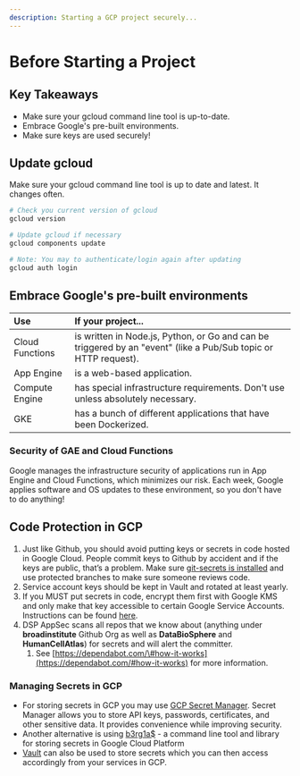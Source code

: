 ```yaml
---
description: Starting a GCP project securely...
---
```


# Before Starting a Project

## Key Takeaways

* Make sure your gcloud command line tool is up-to-date.
* Embrace Google's pre-built environments.
* Make sure keys are used securely!

## Update gcloud

Make sure your gcloud command line tool is up to date and latest. It changes often.

```bash
# Check you current version of gcloud
gcloud version

# Update gcloud if necessary
gcloud components update

# Note: You may to authenticate/login again after updating
gcloud auth login
```

## Embrace Google's pre-built environments

| **Use** | **If your project...** |
| :--- | :--- |
| Cloud Functions | is written in Node.js, Python, or Go and can be triggered by an "event" \(like a Pub/Sub topic or HTTP request\). |
| App Engine | is a web-based application. |
| Compute Engine | has special infrastructure requirements. Don't use unless absolutely necessary. |
| GKE | has a bunch of different applications that have been Dockerized. |

### Security of GAE and Cloud Functions

Google manages the infrastructure security of applications run in App Engine and Cloud Functions, which minimizes our risk. Each week, Google applies software and OS updates to these environment, so you don't have to do anything!

## Code Protection in GCP

1. Just like Github, you should avoid putting keys or secrets in code hosted in Google Cloud. People commit keys to Github by accident and if the keys are public, that’s a problem. Make sure [git-secrets is installed](https://dsp-security.broadinstitute.org/platform-security-categories/git/setup-git-secrets) and use protected branches to make sure someone reviews code.
2. Service account keys should be kept in Vault and rotated at least yearly.
3. If you MUST put secrets in code, encrypt them first with Google KMS and only make that key accessible to certain Google Service Accounts. Instructions can be found [here](https://cloud.google.com/kms/docs/encrypting-application-data#create_an_encryption_key). 
4. DSP AppSec scans all repos that we know about \(anything under **broadinstitute** Github Org as well as **DataBioSphere** and **HumanCellAtlas**\) for secrets and will alert the committer.
   1. See [https://dependabot.com/\#how-it-works](https://dependabot.com/#how-it-works) for more information.

### Managing Secrets in GCP 

* For storing secrets in GCP you may use [GCP Secret Manager](https://cloud.google.com/secret-manager/docs). Secret Manager allows you to store API keys, passwords, certificates, and other sensitive data. It provides convenience while improving security.
* Another alternative is using [b3rg1a$](https://github.com/GoogleCloudPlatform/berglas) - a command line tool and library for storing secrets in Google Cloud Platform
* [Vault](https://www.vaultproject.io/) can also be used to store secrets which you can then access accordingly from your services in GCP. 


